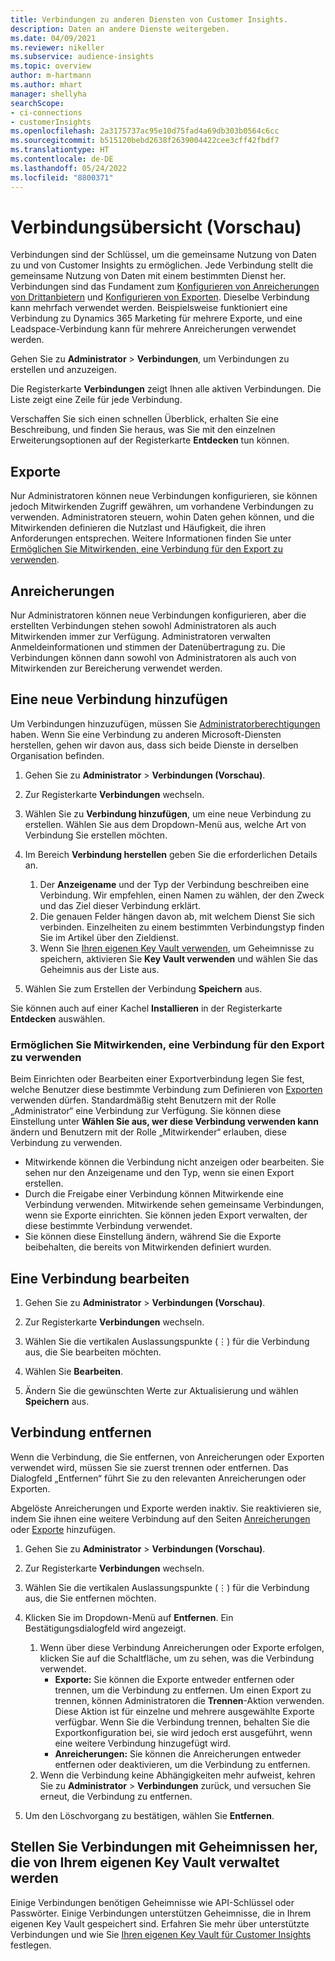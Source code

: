 ```yaml
---
title: Verbindungen zu anderen Diensten von Customer Insights.
description: Daten an andere Dienste weitergeben.
ms.date: 04/09/2021
ms.reviewer: nikeller
ms.subservice: audience-insights
ms.topic: overview
author: m-hartmann
ms.author: mhart
manager: shellyha
searchScope:
- ci-connections
- customerInsights
ms.openlocfilehash: 2a3175737ac95e10d75fad4a69db303b0564c6cc
ms.sourcegitcommit: b515120bebd2638f2639004422cee3cff42fbdf7
ms.translationtype: HT
ms.contentlocale: de-DE
ms.lasthandoff: 05/24/2022
ms.locfileid: "8800371"
---
```

# <a name="connections-preview-overview"></a>Verbindungsübersicht (Vorschau)

Verbindungen sind der Schlüssel, um die gemeinsame Nutzung von Daten zu und von Customer Insights zu ermöglichen. Jede Verbindung stellt die gemeinsame Nutzung von Daten mit einem bestimmten Dienst her. Verbindungen sind das Fundament zum [Konfigurieren von Anreicherungen von Drittanbietern](enrichment-hub.md) und [Konfigurieren von Exporten](export-destinations.md). Dieselbe Verbindung kann mehrfach verwendet werden. Beispielsweise funktioniert eine Verbindung zu Dynamics 365 Marketing für mehrere Exporte, und eine Leadspace-Verbindung kann für mehrere Anreicherungen verwendet werden.

Gehen Sie zu **Administrator** > **Verbindungen**, um Verbindungen zu erstellen und anzuzeigen.

Die Registerkarte **Verbindungen** zeigt Ihnen alle aktiven Verbindungen. Die Liste zeigt eine Zeile für jede Verbindung.

Verschaffen Sie sich einen schnellen Überblick, erhalten Sie eine Beschreibung, und finden Sie heraus, was Sie mit den einzelnen Erweiterungsoptionen auf der Registerkarte **Entdecken** tun können.

## <a name="exports"></a>Exporte

Nur Administratoren können neue Verbindungen konfigurieren, sie können jedoch Mitwirkenden Zugriff gewähren, um vorhandene Verbindungen zu verwenden. Administratoren steuern, wohin Daten gehen können, und die Mitwirkenden definieren die Nutzlast und Häufigkeit, die ihren Anforderungen entsprechen. Weitere Informationen finden Sie unter [Ermöglichen Sie Mitwirkenden, eine Verbindung für den Export zu verwenden](#allow-contributors-to-use-a-connection-for-exports).

## <a name="enrichments"></a>Anreicherungen

Nur Administratoren können neue Verbindungen konfigurieren, aber die erstellten Verbindungen stehen sowohl Administratoren als auch Mitwirkenden immer zur Verfügung. Administratoren verwalten Anmeldeinformationen und stimmen der Datenübertragung zu. Die Verbindungen können dann sowohl von Administratoren als auch von Mitwirkenden zur Bereicherung verwendet werden.

## <a name="add-a-new-connection"></a>Eine neue Verbindung hinzufügen

Um Verbindungen hinzuzufügen, müssen Sie [Administratorberechtigungen](permissions.md) haben. Wenn Sie eine Verbindung zu anderen Microsoft-Diensten herstellen, gehen wir davon aus, dass sich beide Dienste in derselben Organisation befinden.

1. Gehen Sie zu **Administrator** > **Verbindungen (Vorschau)**.

1. Zur Registerkarte **Verbindungen** wechseln.

1. Wählen Sie zu **Verbindung hinzufügen**, um eine neue Verbindung zu erstellen. Wählen Sie aus dem Dropdown-Menü aus, welche Art von Verbindung Sie erstellen möchten.

1. Im Bereich **Verbindung herstellen** geben Sie die erforderlichen Details an.
   1. Der **Anzeigename** und der Typ der Verbindung beschreiben eine Verbindung. Wir empfehlen, einen Namen zu wählen, der den Zweck und das Ziel dieser Verbindung erklärt.
   1. Die genauen Felder hängen davon ab, mit welchem Dienst Sie sich verbinden. Einzelheiten zu einem bestimmten Verbindungstyp finden Sie im Artikel über den Zieldienst.
   1. Wenn Sie [Ihren eigenen Key Vault verwenden](use-azure-key-vault.md), um Geheimnisse zu speichern, aktivieren Sie **Key Vault verwenden** und wählen Sie das Geheimnis aus der Liste aus.

1. Wählen Sie zum Erstellen der Verbindung **Speichern** aus.

Sie können auch auf einer Kachel **Installieren** in der Registerkarte **Entdecken** auswählen.

### <a name="allow-contributors-to-use-a-connection-for-exports"></a>Ermöglichen Sie Mitwirkenden, eine Verbindung für den Export zu verwenden

Beim Einrichten oder Bearbeiten einer Exportverbindung legen Sie fest, welche Benutzer diese bestimmte Verbindung zum Definieren von [Exporten](export-destinations.md) verwenden dürfen. Standardmäßig steht Benutzern mit der Rolle „Administrator“ eine Verbindung zur Verfügung. Sie können diese Einstellung unter **Wählen Sie aus, wer diese Verbindung verwenden kann** ändern und Benutzern mit der Rolle „Mitwirkender“ erlauben, diese Verbindung zu verwenden.

- Mitwirkende können die Verbindung nicht anzeigen oder bearbeiten. Sie sehen nur den Anzeigename und den Typ, wenn sie einen Export erstellen.
- Durch die Freigabe einer Verbindung können Mitwirkende eine Verbindung verwenden. Mitwirkende sehen gemeinsame Verbindungen, wenn sie Exporte einrichten. Sie können jeden Export verwalten, der diese bestimmte Verbindung verwendet.
- Sie können diese Einstellung ändern, während Sie die Exporte beibehalten, die bereits von Mitwirkenden definiert wurden.

## <a name="edit-a-connection"></a>Eine Verbindung bearbeiten

1. Gehen Sie zu **Administrator** > **Verbindungen (Vorschau)**.

1. Zur Registerkarte **Verbindungen** wechseln.

1. Wählen Sie die vertikalen Auslassungspunkte (&vellip;) für die Verbindung aus, die Sie bearbeiten möchten.

1. Wählen Sie **Bearbeiten**.

1. Ändern Sie die gewünschten Werte zur Aktualisierung und wählen **Speichern** aus.

## <a name="remove-a-connection"></a>Verbindung entfernen

Wenn die Verbindung, die Sie entfernen, von Anreicherungen oder Exporten verwendet wird, müssen Sie sie zuerst trennen oder entfernen. Das Dialogfeld „Entfernen“ führt Sie zu den relevanten Anreicherungen oder Exporten.

Abgelöste Anreicherungen und Exporte werden inaktiv. Sie reaktivieren sie, indem Sie ihnen eine weitere Verbindung auf den Seiten [Anreicherungen](enrichment-hub.md) oder [Exporte](export-destinations.md) hinzufügen.

1. Gehen Sie zu **Administrator** > **Verbindungen (Vorschau)**.

1. Zur Registerkarte **Verbindungen** wechseln.

1. Wählen Sie die vertikalen Auslassungspunkte (&vellip;) für die Verbindung aus, die Sie entfernen möchten.

1. Klicken Sie im Dropdown-Menü auf **Entfernen**. Ein Bestätigungsdialogfeld wird angezeigt.

   1. Wenn über diese Verbindung Anreicherungen oder Exporte erfolgen, klicken Sie auf die Schaltfläche, um zu sehen, was die Verbindung verwendet.
      - **Exporte:** Sie können die Exporte entweder entfernen oder trennen, um die Verbindung zu entfernen. Um einen Export zu trennen, können Administratoren die **Trennen**-Aktion verwenden. Diese Aktion ist für einzelne und mehrere ausgewählte Exporte verfügbar. Wenn Sie die Verbindung trennen, behalten Sie die Exportkonfiguration bei, sie wird jedoch erst ausgeführt, wenn eine weitere Verbindung hinzugefügt wird.
      - **Anreicherungen:** Sie können die Anreicherungen entweder entfernen oder deaktivieren, um die Verbindung zu entfernen.
   1. Wenn die Verbindung keine Abhängigkeiten mehr aufweist, kehren Sie zu **Administrator** > **Verbindungen** zurück, und versuchen Sie erneut, die Verbindung zu entfernen.

1. Um den Löschvorgang zu bestätigen, wählen Sie **Entfernen**.

## <a name="set-up-connections-with-secrets-managed-by-your-own-key-vault"></a>Stellen Sie Verbindungen mit Geheimnissen her, die von Ihrem eigenen Key Vault verwaltet werden

Einige Verbindungen benötigen Geheimnisse wie API-Schlüssel oder Passwörter. Einige Verbindungen unterstützen Geheimnisse, die in Ihrem eigenen Key Vault gespeichert sind. Erfahren Sie mehr über unterstützte Verbindungen und wie Sie [Ihren eigenen Key Vault für Customer Insights](use-azure-key-vault.md) festlegen.
